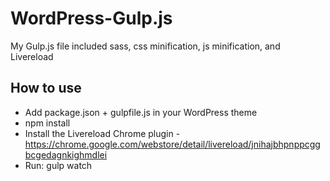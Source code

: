 # WordPress-Gulp.js
My Gulp.js file included sass, css minification, js minification, and Livereload

## How to use
- Add package.json + gulpfile.js in your WordPress theme
- npm install
- Install the Livereload Chrome plugin - https://chrome.google.com/webstore/detail/livereload/jnihajbhpnppcggbcgedagnkighmdlei
- Run: gulp watch